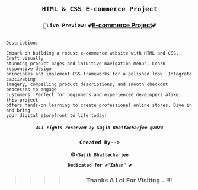 <div align="center">
  
  ## `HTML & CSS E-commerce Project`

  ### `💯Live Preview:`   💕[E-commerce Project](https://sbc-express.netlify.app/)💕

</div>

```node

Description:

Embark on building a robust e-commerce website with HTML and CSS. Craft visually
stunning product pages and intuitive navigation menus. Learn responsive design
principles and implement CSS frameworks for a polished look. Integrate captivating
imagery, compelling product descriptions, and smooth checkout processes to engage
customers. Perfect for beginners and experienced developers alike, this project
offers hands-on learning to create professional online stores. Dive in and bring
your digital storefront to life today!
```

<div 
align="center">

##### `All rights reserved by Sajib Bhattacharjee @2024`

### `Created By-->`

**&copy;`-Sajib Bhattacharjee`**

**`Dedicated for 💕"Zahan" 💕`**

> > > > ### Thanks A Lot For Visiting...!!!

